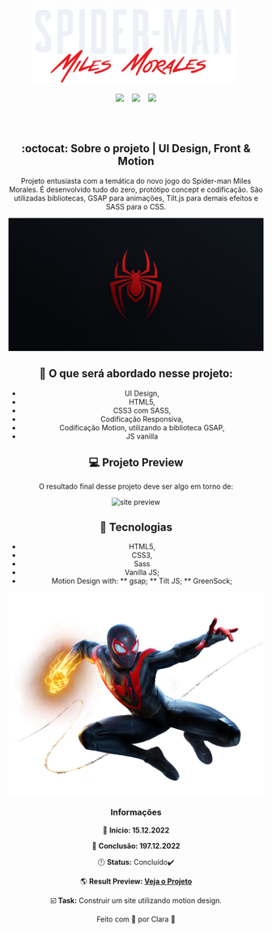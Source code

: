 <div align="center">
<img width="400px" src="https://github.com/Clara-Pacheco/spiderman/blob/main/images/spiderman-text.png" alt="">&nbsp;&nbsp;&nbsp;
<br>

<p align="center">
<img src="https://img.shields.io/github/last-commit/Clara-Pacheco/spiderman?style=for-the-badge"/>&nbsp;&nbsp;&nbsp;
<img src="https://img.shields.io/github/repo-size/Clara-Pacheco/spiderman?style=for-the-badge"/>&nbsp;&nbsp;&nbsp;
<img src="https://img.shields.io/github/languages/count/Clara-Pacheco/spiderman?style=for-the-badge"/>
</p>
<br>
<br>

## :octocat: Sobre o projeto | UI Design, Front & Motion

Projeto entusiasta com a temática do novo jogo do Spider-man Miles Morales. É desenvolvido tudo do zero, protótipo concept e codificação. 
São utilizadas bibliotecas, GSAP para animações, Tilt.js para demais efeitos e SASS para o CSS.

![spiderman-logo](https://github.com/Clara-Pacheco/spiderman/blob/main/images/metatag-spider.png)

## 🎈 O que será abordado nesse projeto:

- UI Design,
- HTML5,
- CSS3 com SASS,
- Codificação Responsiva,
- Codificação Motion, utilizando a biblioteca GSAP,
- JS vanilla

## 💻 Projeto Preview

O resultado final desse projeto deve ser algo em torno de:

![site preview](https://github.com/Clara-Pacheco/spiderman/blob/main/video/site-preview2.gif)

## 🧪 Tecnologias 

* HTML5,
* CSS3,
* Sass
* Vanilla JS;
* Motion Design with:
    ** gsap;
    ** Tilt JS;
    ** GreenSock;

![spiderman](https://github.com/Clara-Pacheco/spiderman/blob/main/images/image%204.png)

### Informações  

📅 **Início: 15.12.2022**

📅 **Conclusão: 197.12.2022**

🕛 **Status:** Concluído✔️

🌎 **Result Preview: [Veja o Projeto](https://clara-pacheco.github.io/spiderman/)**

☑️ **Task:** Construir um site utilizando motion design.

Feito com 💜 por Clara 🚀


